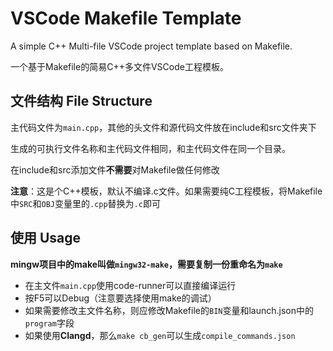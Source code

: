 # VSCode Makefile Template 

A simple C++ Multi-file VSCode project template based on Makefile.

一个基于Makefile的简易C++多文件VSCode工程模板。

## 文件结构 File Structure

主代码文件为`main.cpp`，其他的头文件和源代码文件放在include和src文件夹下

生成的可执行文件名称和主代码文件相同，和主代码文件在同一个目录。

在include和src添加文件**不需要**对Makefile做任何修改

**注意**：这是个C++模板，默认不编译.c文件。如果需要纯C工程模板，将Makefile中`SRC`和`OBJ`变量里的`.cpp`替换为`.c`即可

## 使用 Usage

**mingw项目中的make叫做`mingw32-make`，需要复制一份重命名为`make`**

* 在主文件`main.cpp`使用code-runner可以直接编译运行
* 按F5可以Debug（注意要选择使用make的调试）
* 如果需要修改主文件名称，则应修改Makefile的`BIN`变量和launch.json中的`program`字段
* 如果使用**Clangd**，那么`make cb_gen`可以生成`compile_commands.json`